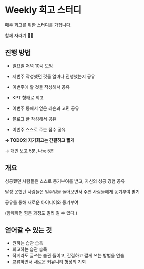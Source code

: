 # Weekly 회고 스터디

매주 회고를 위한 스터디를 가집니다.

함께 자라기 🏃‍♀️

## 진행 방법

- 일요일 저녁 10시 모임

- 저번주 작성했던 것들 얼마나 진행했는지 공유
- 이번주에 할 것들 작성해서 공유
- KPT 형태로 회고
- 이번주 통해서 얻은 레슨과 고민 공유
- 블로그 글 작성해서 공유
- 이번주 스스로 주는 점수 공유

**→ TODO와 자기회고는 간결하고 짧게**

→ 개인 보고 5분, 나눔 5분

## 개요

성공했던 사람들은 스스로 동기부여를 받고, 자신의 성공 경험 공유

달성 못했던 사람들은 일주일을 돌아보면서 주변 사람들에게 동기부여 받기

공유를 통해 새로운 아이디어와 동기부여

(함께하면 힘든 과정도 멀리 갈 수 있다.)

## 얻어갈 수 있는 것

- 원하는 습관 습득
- 회고하는 습관 습득
- 작게라도 글쓰는 습관 들이고, 간결하고 짧게 쓰는 방법을 연습
- 교류하면서 새로운 커뮤니티 형성의 기회

